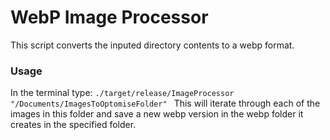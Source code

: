 # WebP Image Processor

This script converts the inputed directory contents to a webp format. 

### Usage
In the terminal type:
`./target/release/ImageProcessor "/Documents/ImagesToOptomiseFolder"
`
This will iterate through each of the images in this folder and save a new webp version in the webp folder it 
creates in the specified folder.